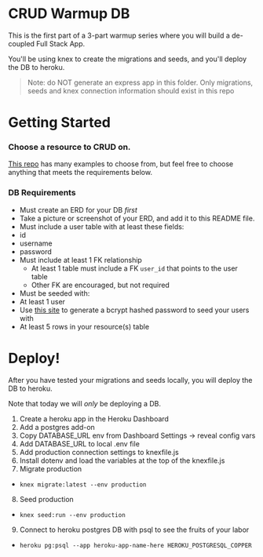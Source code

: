 # CRUD Warmup DB

This is the first part of a 3-part warmup series where you will build a de-coupled Full Stack App.

You'll be using knex to create the migrations and seeds, and you'll deploy the DB to heroku.

>Note: do NOT generate an express app in this folder. Only migrations, seeds and knex connection information should exist in this repo

# Getting Started

### Choose a resource to CRUD on.

[This repo](https://github.com/gSchool/CRUD_Practice_Examples) has many examples to choose from, but feel free to choose anything that meets the requirements below.

### DB Requirements

* Must create an ERD for your DB _first_
 * Take a picture or screenshot of your ERD, and add it to this README file.
* Must include a user table with at least these fields:
 * id
 * username
 * password
* Must include at least 1 FK relationship
  * At least 1 table must include a FK `user_id` that points to the user table
  * Other FK are encouraged, but not required
* Must be seeded with:
 * At least 1 user
  * Use [this site](https://www.dailycred.com/article/bcrypt-calculator) to generate a bcrypt hashed password to seed your users with
 * At least 5 rows in your resource(s) table

# Deploy!

After you have tested your migrations and seeds locally, you will deploy the DB to heroku.

Note that today we will _only_ be deploying a DB.

1. Create a heroku app in the Heroku Dashboard
2. Add a postgres add-on
3. Copy DATABASE_URL env from Dashboard Settings -> reveal config vars
4. Add DATABASE_URL to local .env file
5. Add production connection settings to knexfile.js
6. Install dotenv and load the variables at the top of the knexfile.js
7. Migrate production
  * `knex migrate:latest --env production`
8. Seed production
  * `knex seed:run --env production`
9. Connect to heroku postgres DB with psql to see the fruits of your labor
  * `heroku pg:psql --app heroku-app-name-here HEROKU_POSTGRESQL_COPPER`
